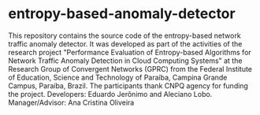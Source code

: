 entropy-based-anomaly-detector
==============================

This repository contains the source code of the entropy-based network traffic anomaly detector. It was developed as part of the activities of the research project "Performance Evaluation of Entropy-based Algorithms for Network Traffic Anomaly Detection in Cloud Computing Systems" at the Research Group of Convergent Networks (GPRC) from the Federal Institute of Education, Science and Technology of Paraíba, Campina Grande Campus, Paraíba, Brazil. The participants thank CNPQ agency for funding the project. Developers: Eduardo Jerônimo and Aleciano Lobo. Manager/Advisor: Ana Cristina Oliveira
